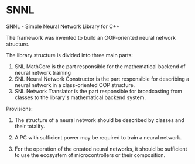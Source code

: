 # SNNL
SNNL - Simple Neural Network Library for C++

The framework was invented to build an OOP-oriented neural network structure.

The library structure is divided into three main parts:

1) SNL MathCore is the part responsible for the mathematical backend of neural network training
2) SNL Neural Network Constructor is the part responsible for describing a neural network in a class-oriented OOP structure.
3) SNL Network Translator is the part responsible for broadcasting from classes to the library's mathematical backend system.

Provisions:

1) The structure of a neural network should be described by classes and their totality.

2) A PC with sufficient power may be required to train a neural network.

3) For the operation of the created neural networks, it should be sufficient to use the ecosystem of microcontrollers or their composition.
